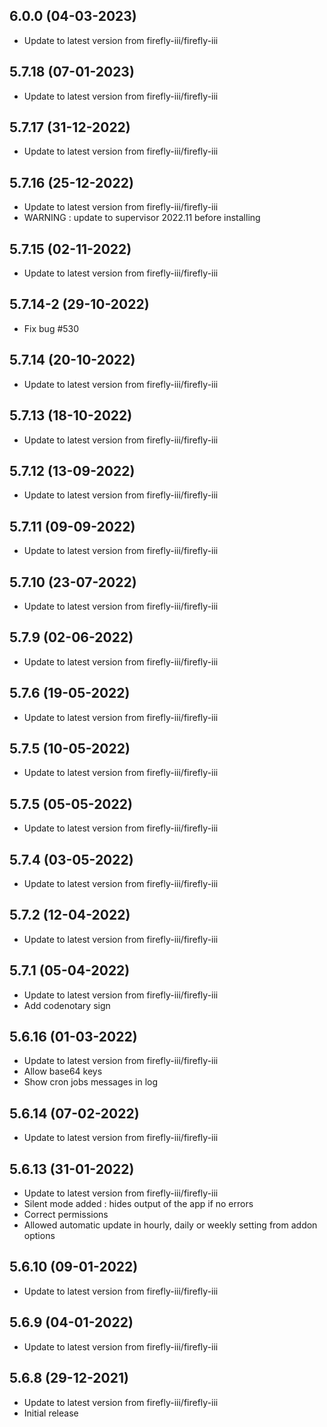 
## 6.0.0 (04-03-2023)
- Update to latest version from firefly-iii/firefly-iii

## 5.7.18 (07-01-2023)
- Update to latest version from firefly-iii/firefly-iii

## 5.7.17 (31-12-2022)
- Update to latest version from firefly-iii/firefly-iii

## 5.7.16 (25-12-2022)
- Update to latest version from firefly-iii/firefly-iii
- WARNING : update to supervisor 2022.11 before installing

## 5.7.15 (02-11-2022)
- Update to latest version from firefly-iii/firefly-iii
## 5.7.14-2 (29-10-2022)
- Fix bug #530

## 5.7.14 (20-10-2022)
- Update to latest version from firefly-iii/firefly-iii

## 5.7.13 (18-10-2022)
- Update to latest version from firefly-iii/firefly-iii

## 5.7.12 (13-09-2022)
- Update to latest version from firefly-iii/firefly-iii

## 5.7.11 (09-09-2022)
- Update to latest version from firefly-iii/firefly-iii

## 5.7.10 (23-07-2022)
- Update to latest version from firefly-iii/firefly-iii

## 5.7.9 (02-06-2022)
- Update to latest version from firefly-iii/firefly-iii

## 5.7.6 (19-05-2022)
- Update to latest version from firefly-iii/firefly-iii

## 5.7.5 (10-05-2022)
- Update to latest version from firefly-iii/firefly-iii

## 5.7.5 (05-05-2022)
- Update to latest version from firefly-iii/firefly-iii

## 5.7.4 (03-05-2022)
- Update to latest version from firefly-iii/firefly-iii

## 5.7.2 (12-04-2022)
- Update to latest version from firefly-iii/firefly-iii

## 5.7.1 (05-04-2022)
- Update to latest version from firefly-iii/firefly-iii
- Add codenotary sign

## 5.6.16 (01-03-2022)

- Update to latest version from firefly-iii/firefly-iii
- Allow base64 keys
- Show cron jobs messages in log

## 5.6.14 (07-02-2022)

- Update to latest version from firefly-iii/firefly-iii

## 5.6.13 (31-01-2022)

- Update to latest version from firefly-iii/firefly-iii
- Silent mode added : hides output of the app if no errors
- Correct permissions
- Allowed automatic update in hourly, daily or weekly setting from addon options

## 5.6.10 (09-01-2022)

- Update to latest version from firefly-iii/firefly-iii

## 5.6.9 (04-01-2022)

- Update to latest version from firefly-iii/firefly-iii

## 5.6.8 (29-12-2021)

- Update to latest version from firefly-iii/firefly-iii
- Initial release
